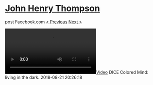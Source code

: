 # [John Henry Thompson](../README.md)
post Facebook.com
[< Previous](2018-08-22-1.md) [Next >](2018-08-15-1.md)

[![](../media/2018-08-21/DICE-Colored-Mind-living-in-the-dark.mp4)](../README.md)
DICE Colored Mind: living in the dark.
2018-08-21 20:26:18